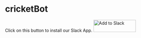 # cricketBot
Click on this button to install our Slack App.
<a href="https://slack.com/oauth/authorize?scope=commands&client_id=18658655653.18678675458"><img alt="Add to Slack" height="40" width="139" src="https://platform.slack-edge.com/img/add_to_slack.png" srcset="https://platform.slack-edge.com/img/add_to_slack.png 1x, https://platform.slack-edge.com/img/add_to_slack@2x.png 2x"></a>
